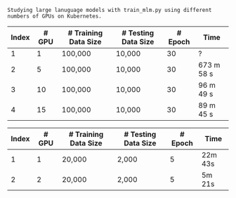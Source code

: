 `Studying large lanuguage models with train_mlm.py using different numbers of GPUs on Kubernetes.`

| Index    | # GPU     | # Training Data Size | # Testing Data Size | # Epoch   | Time      |
|----------|-----------|----------------------|---------------------|-----------|-----------|
| 1        | 1         | 100,000              | 10,000              | 30        | ?         |
| 2        | 5         | 100,000              | 10,000              | 30        | 673 m 58 s|
| 3        | 10        | 100,000              | 10,000              | 30        | 96 m 49 s |
| 4        | 15        | 100,000              | 10,000              | 30        | 89 m 45 s |


| Index | # GPU | # Training Data Size | # Testing Data Size | # Epoch | Time    |
|-------|-------|----------------------|---------------------|---------|---------|
| 1     | 1     | 20,000               | 2,000               | 5       | 22m 43s |
| 2     | 2     | 20,000               | 2,000               | 5       | 5m 21s  |
